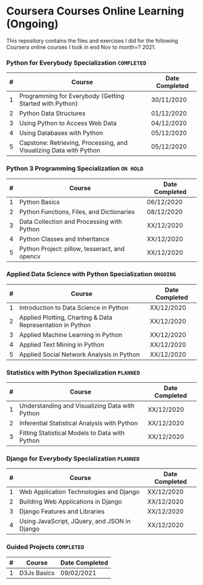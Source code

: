 # Coursera Courses Online Learning (Ongoing)

This repository contains the files and exercises I did for the following Coursera online courses I took in end Nov to month=? 2021.

### Python for Everybody Specialization `COMPLETED`

| # | Course | Date Completed |
| --- | --- | --- |
| 1 | Programming for Everybody (Getting Started with Python) | 30/11/2020 |
| 2 | Python Data Structures  | 01/12/2020 |
| 3 | Using Python to Access Web Data  | 04/12/2020 |
| 4 | Using Databases with Python  | 05/12/2020 |
| 5 | Capstone: Retrieving, Processing, and Visualizing Data with Python  | 05/12/2020 |


### Python 3 Programming Specialization `ON HOLD`

| # | Course | Date Completed |
| --- | --- | --- |
| 1 | Python Basics | 06/12/2020 |
| 2 | Python Functions, Files, and Dictionaries  | 08/12/2020 |
| 3 | Data Collection and Processing with Python  | XX/12/2020 |
| 4 | Python Classes and Inheritance  | XX/12/2020 |
| 5 | Python Project: pillow, tesseract, and opencv  | XX/12/2020 |

### Applied Data Science with Python Specialization `ONGOING`

| # | Course | Date Completed |
| --- | --- | --- |
| 1 | Introduction to Data Science in Python | XX/12/2020 |
| 2 | Applied Plotting, Charting & Data Representation in Python  | XX/12/2020 |
| 3 | Applied Machine Learning in Python  | XX/12/2020 |
| 4 | Applied Text Mining in Python  | XX/12/2020 |
| 5 | Applied Social Network Analysis in Python  | XX/12/2020 |

### Statistics with Python Specialization `PLANNED`

| # | Course | Date Completed |
| --- | --- | --- |
| 1 | Understanding and Visualizing Data with Python | XX/12/2020 |
| 2 | Inferential Statistical Analysis with Python  | XX/12/2020 |
| 3 | Fitting Statistical Models to Data with Python  | XX/12/2020 |

### Django for Everybody Specialization `PLANNED`

| # | Course | Date Completed |
| --- | --- | --- |
| 1 | Web Application Technologies and Django | XX/12/2020 |
| 2 | Building Web Applications in Django  | XX/12/2020 |
| 3 | Django Features and Libraries  | XX/12/2020 |
| 4 | Using JavaScript, JQuery, and JSON in Django  | XX/12/2020 |


### Guided Projects `COMPLETED`

| # | Course | Date Completed |
| --- | --- | --- |
| 1 | D3Js Basics | 09/02/2021 |
